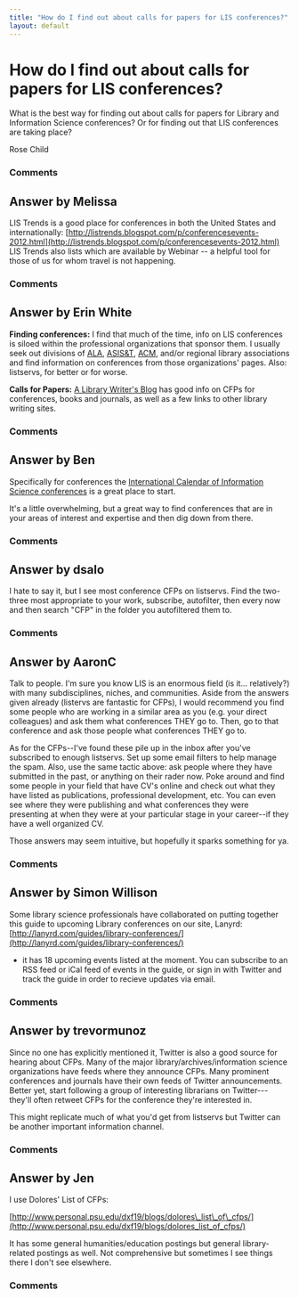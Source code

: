 ```yaml
---
title: "How do I find out about calls for papers for LIS conferences?"
layout: default
---
```

How do I find out about calls for papers for LIS conferences?
=====================
What is the best way for finding out about calls for papers for Library
and Information Science conferences? Or for finding out that LIS
conferences are taking place?

Rose Child

### Comments ###


Answer by Melissa
----------------
LIS Trends is a good place for conferences in both the United States and
internationally:
[http://listrends.blogspot.com/p/conferencesevents-2012.html](http://listrends.blogspot.com/p/conferencesevents-2012.html)
LIS Trends also lists which are available by Webinar -- a helpful tool
for those of us for whom travel is not happening.

### Comments ###

Answer by Erin White
----------------
**Finding conferences:** I find that much of the time, info on LIS
conferences is siloed within the professional organizations that sponsor
them. I usually seek out divisions of [ALA](http://ala.org/),
[ASIS&T](http://asis.org/), [ACM](http://acm.org/), and/or regional
library associations and find information on conferences from those
organizations' pages. Also: listservs, for better or for worse.

**Calls for Papers:** [A Library Writer's
Blog](http://librarywriting.blogspot.com/) has good info on CFPs for
conferences, books and journals, as well as a few links to other library
writing sites.

### Comments ###

Answer by Ben
----------------
Specifically for conferences the [International Calendar of Information
Science conferences](http://asist.org/Conferences/calendar/) is a great
place to start.

It's a little overwhelming, but a great way to find conferences that are
in your areas of interest and expertise and then dig down from there.

### Comments ###

Answer by dsalo
----------------
I hate to say it, but I see most conference CFPs on listservs. Find the
two-three most appropriate to your work, subscribe, autofilter, then
every now and then search "CFP" in the folder you autofiltered them to.

### Comments ###

Answer by AaronC
----------------
Talk to people. I'm sure you know LIS is an enormous field (is it...
relatively?) with many subdisciplines, niches, and communities. Aside
from the answers given already (listervs are fantastic for CFPs), I
would recommend you find some people who are working in a similar area
as you (e.g. your direct colleagues) and ask them what conferences THEY
go to. Then, go to that conference and ask those people what conferences
THEY go to.

As for the CFPs--I've found these pile up in the inbox after you've
subscribed to enough listservs. Set up some email filters to help manage
the spam. Also, use the same tactic above: ask people where they have
submitted in the past, or anything on their rader now. Poke around and
find some people in your field that have CV's online and check out what
they have listed as publications, professional development, etc. You can
even see where they were publishing and what conferences they were
presenting at when they were at your particular stage in your career--if
they have a well organized CV.

Those answers may seem intuitive, but hopefully it sparks something for
ya.

### Comments ###

Answer by Simon Willison
----------------
Some library science professionals have collaborated on putting together
this guide to upcoming Library conferences on our site, Lanyrd:
[http://lanyrd.com/guides/library-conferences/](http://lanyrd.com/guides/library-conferences/)
- it has 18 upcoming events listed at the moment. You can subscribe to
an RSS feed or iCal feed of events in the guide, or sign in with Twitter
and track the guide in order to recieve updates via email.

### Comments ###

Answer by trevormunoz
----------------
Since no one has explicitly mentioned it, Twitter is also a good source
for hearing about CFPs. Many of the major library/archives/information
science organizations have feeds where they announce CFPs. Many
prominent conferences and journals have their own feeds of Twitter
announcements. Better yet, start following a group of interesting
librarians on Twitter---they'll often retweet CFPs for the conference
they're interested in.

This might replicate much of what you'd get from listservs but Twitter
can be another important information channel.

### Comments ###

Answer by Jen
----------------
I use Dolores' List of CFPs:

[http://www.personal.psu.edu/dxf19/blogs/dolores\_list\_of\_cfps/](http://www.personal.psu.edu/dxf19/blogs/dolores_list_of_cfps/)

It has some general humanities/education postings but general
library-related postings as well. Not comprehensive but sometimes I see
things there I don't see elsewhere.

### Comments ###

